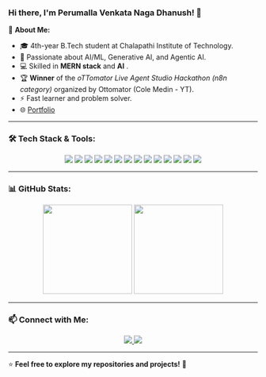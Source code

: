 ### Hi there, I'm Perumalla Venkata Naga Dhanush! 👋

🚀 **About Me:**
- 🎓 4th-year B.Tech student at Chalapathi Institute of Technology.
- 🧠 Passionate about AI/ML, Generative AI, and Agentic AI.
- 💻 Skilled in **MERN stack** and **AI** .
- 🏆 **Winner** of the *oTTomator Live Agent Studio Hackathon (n8n category)* organized by Ottomator (Cole Medin - YT).
- ⚡ Fast learner and problem solver.
- 🌐 <a href="https://dhanushperumalla.vercel.app/" target="blank">Portfolio</a>

---

### 🛠️ Tech Stack & Tools:

<p align="center">
  <img src="https://img.shields.io/badge/JavaScript-F7DF1E?style=for-the-badge&logo=javascript&logoColor=black"/>
  <img src="https://img.shields.io/badge/React-61DAFB?style=for-the-badge&logo=react&logoColor=black"/>
  <img src="https://img.shields.io/badge/Node.js-339933?style=for-the-badge&logo=node.js&logoColor=white"/>
  <img src="https://img.shields.io/badge/Express.js-000000?style=for-the-badge&logo=express&logoColor=white"/>
  <img src="https://img.shields.io/badge/MongoDB-47A248?style=for-the-badge&logo=mongodb&logoColor=white"/>
  <img src="https://img.shields.io/badge/Python-3776AB?style=for-the-badge&logo=python&logoColor=white"/>
  <img src="https://img.shields.io/badge/LLMs-FF6F00?style=for-the-badge&logo=openai&logoColor=white"/>
  <img src="https://img.shields.io/badge/GenAI-800080?style=for-the-badge&logo=ai&logoColor=white"/>
  <img src="https://img.shields.io/badge/LangChain-FF4500?style=for-the-badge&logo=python&logoColor=white"/>
  <img src="https://img.shields.io/badge/CrewAI-8A2BE2?style=for-the-badge&logo=ai&logoColor=white"/>
  <img src="https://img.shields.io/badge/n8n-FF9900?style=for-the-badge&logo=n8n&logoColor=white"/>
  <img src="https://img.shields.io/badge/Docker-2496ED?style=for-the-badge&logo=docker&logoColor=white"/>
  <img src="https://img.shields.io/badge/Git-F05032?style=for-the-badge&logo=git&logoColor=white"/>
  <img src="https://img.shields.io/badge/GitHub-181717?style=for-the-badge&logo=github&logoColor=white"/>
</p>

---

### 📊 GitHub Stats:
<p align="center">
  <img src="https://github-readme-stats.vercel.app/api?username=dhanushperumalla&show_icons=true&theme=radical" height="180px"/>
  <img src="https://github-readme-streak-stats.herokuapp.com/?user=dhanushperumalla&theme=radical" height="180px"/>
</p>

---

### 📫 Connect with Me:
<p align="center">
  <a href="https://www.linkedin.com/in/dhanush-perumalla-917b70266/">
    <img src="https://img.shields.io/badge/LinkedIn-0077B5?style=for-the-badge&logo=linkedin&logoColor=white"/>
  </a>
  <a href="https://github.com/dhanushperumalla/">
    <img src="https://img.shields.io/badge/GitHub-181717?style=for-the-badge&logo=github&logoColor=white"/>
  </a>
</p>

---

⭐ **Feel free to explore my repositories and projects!** 🚀
